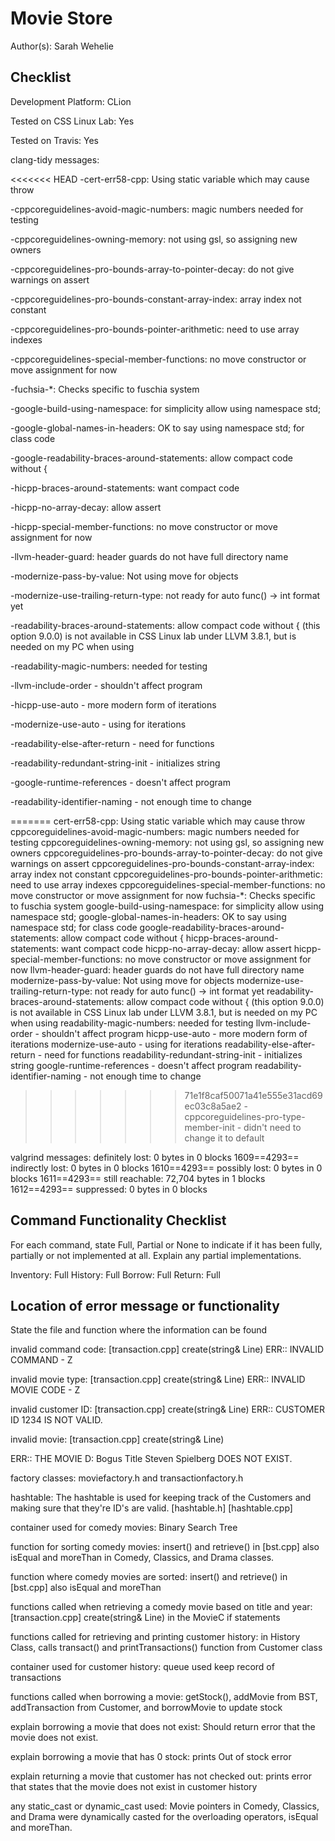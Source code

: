 # Movie Store


Author(s): Sarah Wehelie


## Checklist

Development Platform: CLion

Tested on CSS Linux Lab: Yes

Tested on Travis: Yes

clang-tidy messages:

<<<<<<< HEAD
-cert-err58-cpp: Using static variable which may cause throw

-cppcoreguidelines-avoid-magic-numbers: magic numbers needed for testing

-cppcoreguidelines-owning-memory: not using gsl, so assigning new owners

-cppcoreguidelines-pro-bounds-array-to-pointer-decay: do not give warnings on assert

-cppcoreguidelines-pro-bounds-constant-array-index: array index not constant

-cppcoreguidelines-pro-bounds-pointer-arithmetic: need to use array indexes

-cppcoreguidelines-special-member-functions: no move constructor or move assignment for now

-fuchsia-*: Checks specific to fuschia system

-google-build-using-namespace: for simplicity allow using namespace std;

-google-global-names-in-headers: OK to say using namespace std; for class code

-google-readability-braces-around-statements: allow compact code without {

-hicpp-braces-around-statements: want compact code

-hicpp-no-array-decay: allow assert

-hicpp-special-member-functions: no move constructor or move assignment for now

-llvm-header-guard: header guards do not have full directory name

-modernize-pass-by-value: Not using move for objects

-modernize-use-trailing-return-type: not ready for auto func() -> int format yet

-readability-braces-around-statements: allow compact code without { (this option 9.0.0) is not available in CSS Linux lab under LLVM 3.8.1, but is needed on my PC when using

-readability-magic-numbers: needed for testing

-llvm-include-order - shouldn't affect program

-hicpp-use-auto - more modern form of iterations

-modernize-use-auto - using for iterations

-readability-else-after-return - need for functions

-readability-redundant-string-init - initializes string

-google-runtime-references - doesn't affect program

-readability-identifier-naming - not enough time to change

=======
cert-err58-cpp: Using static variable which may cause throw
cppcoreguidelines-avoid-magic-numbers: magic numbers needed for testing
cppcoreguidelines-owning-memory: not using gsl, so assigning new owners
cppcoreguidelines-pro-bounds-array-to-pointer-decay: do not give warnings on assert
cppcoreguidelines-pro-bounds-constant-array-index: array index not constant
cppcoreguidelines-pro-bounds-pointer-arithmetic: need to use array indexes
cppcoreguidelines-special-member-functions: no move constructor or move assignment for now
fuchsia-*: Checks specific to fuschia system
google-build-using-namespace: for simplicity allow using namespace std;
google-global-names-in-headers: OK to say using namespace std; for class code
google-readability-braces-around-statements: allow compact code without {
hicpp-braces-around-statements: want compact code
hicpp-no-array-decay: allow assert
hicpp-special-member-functions: no move constructor or move assignment for now
llvm-header-guard: header guards do not have full directory name
modernize-pass-by-value: Not using move for objects
modernize-use-trailing-return-type: not ready for auto func() -> int format yet
readability-braces-around-statements: allow compact code without { (this option 9.0.0) is not available in CSS Linux lab under LLVM 3.8.1, but is needed on my PC when using
readability-magic-numbers: needed for testing
llvm-include-order - shouldn't affect program
hicpp-use-auto - more modern form of iterations
modernize-use-auto - using for iterations
readability-else-after-return - need for functions
readability-redundant-string-init - initializes string
google-runtime-references - doesn't affect program
readability-identifier-naming - not enough time to change
>>>>>>> 71e1f8caf50071a41e555e31acd69ec03c8a5ae2
-cppcoreguidelines-pro-type-member-init - didn't need to change it to default

valgrind messages: 
definitely lost: 0 bytes in 0 blocks
1609==4293==    indirectly lost: 0 bytes in 0 blocks
1610==4293==      possibly lost: 0 bytes in 0 blocks
1611==4293==    still reachable: 72,704 bytes in 1 blocks
1612==4293==         suppressed: 0 bytes in 0 blocks

## Command Functionality Checklist

For each command, state Full, Partial or None to indicate 
if it has been fully, partially or not implemented at all.
Explain any partial implementations.

Inventory: Full
History: Full
Borrow: Full
Return: Full

## Location of error message or functionality

State the file and function where the information can be found

invalid command code: [transaction.cpp] create(string& Line)
ERR:: INVALID COMMAND - Z

invalid movie type: [transaction.cpp] create(string& Line)
ERR:: INVALID MOVIE CODE - Z

invalid customer ID: [transaction.cpp] create(string& Line)
 ERR:: CUSTOMER ID 1234 IS NOT VALID.
 
 invalid movie: [transaction.cpp] create(string& Line)

ERR:: THE MOVIE D: Bogus Title Steven Spielberg DOES NOT EXIST. 

factory classes: moviefactory.h and transactionfactory.h

hashtable: The hashtable is used for keeping track of the Customers and making sure that they're ID's are valid.
[hashtable.h] [hashtable.cpp]

container used for comedy movies: Binary Search Tree

function for sorting comedy movies: insert() and retrieve() in [bst.cpp]
also isEqual and moreThan in Comedy, Classics, and Drama classes.

function where comedy movies are sorted: insert() and retrieve() in [bst.cpp]
also isEqual and moreThan

functions called when retrieving a comedy movie based on title and year: [transaction.cpp] create(string& Line)
in the MovieC if statements

functions called for retrieving and printing customer history: in History Class,
calls transact() and printTransactions() function from Customer class

container used for customer history: queue used keep record of transactions

functions called when borrowing a movie: getStock(), addMovie from BST,
addTransaction from Customer, and borrowMovie to update stock

explain borrowing a movie that does not exist: Should return error that
the movie does not exist.

explain borrowing a movie that has 0 stock: prints Out of stock error

explain returning a movie that customer has not checked out: prints error
that states that the movie does not exist in customer history

any static_cast or dynamic_cast used: Movie pointers in Comedy, Classics, and Drama were dynamically casted for the overloading operators, isEqual and moreThan.


